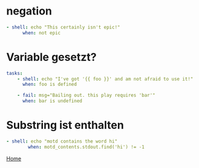 # negation


```yaml
- shell: echo "This certainly isn't epic!"
      when: not epic
```

# Variable gesetzt?


```yaml
tasks:
    - shell: echo "I've got '{{ foo }}' and am not afraid to use it!"
      when: foo is defined

    - fail: msg="Bailing out. this play requires 'bar'"
      when: bar is undefined
```

# Substring ist enthalten

```yaml
- shell: echo "motd contains the word hi"
        when: motd_contents.stdout.find('hi') != -1
```

[Home](./)
